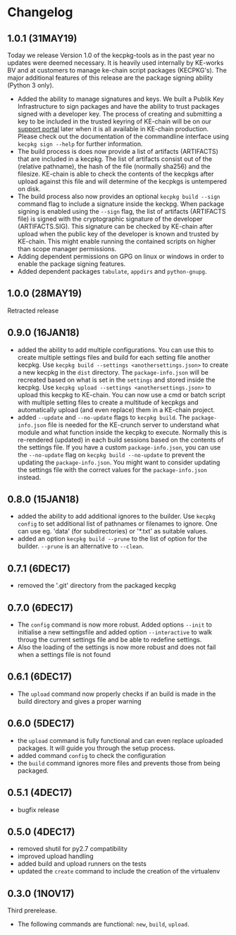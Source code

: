 # Changelog

## 1.0.1 (31MAY19)
Today we release Version 1.0 of the kecpkg-tools as in the past year no updates were deemed necessary. It is heavily used internally by KE-works BV and at customers to manage ke-chain script packages (KECPKG's). The major additional features of this release are the package signing ability (Python 3 only). 

 * Added the ability to manage signatures and keys. We built a Publik Key Infrastructure to sign packages and have the ability to trust packages signed with a developer key. The process of creating and submitting a key to be included in the trusted keyring of KE-chain will be on our [support portal](https://support.ke-chain.com) later when it is all available in KE-chain production. Please check out the documentation of the commandline interface using `kecpkg sign --help` for further information.
 * The build process is does now provide a list of artifacts (ARTIFACTS) that are included in a kecpkg. The list of artifacts consist out of the (relative pathname), the hash of the file (normally sha256) and the filesize. KE-chain is able to check the contents of the kecpkgs after upload against this file and will determine of the kecpkgs is untempered on disk.
 * The build process also now provides an optional `kecpkg build --sign` command flag to include a signature inside the keckpg. When package signing is enabled using the `--sign` flag, the list of artifacts (ARTIFACTS file) is signed with the cryptographic signature of the developer (ARTIFACTS.SIG). This signature can be checked by KE-chain after upload when the public key of the developer is known and trusted by KE-chain. This might enable running the contained scripts on higher than scope manager permissions.
 * Adding dependent permissions on GPG on linux or windows in order to enable the package signing features.
 * Added dependent packages `tabulate`, `appdirs` and `python-gnupg`.
 
## 1.0.0 (28MAY19)
Retracted release

## 0.9.0 (16JAN18)
 * added the ability to add multiple configurations. You can use this to create multiple settings files and build for each setting file another kecpkg. Use `kecpkg build --settings <anothersettings.json>` to create a new kecpkg in the `dist` directory. The `package-info.json` will be recreated based on what is set in the `settings` and stored inside the kecpkg. Use `kecpkg upload --settings <anothersettings.json>` to upload this kecpkg to KE-chain. You can now use a cmd or batch script with multiple setting files to create a multitude of kecpkgs and automatically upload (and even replace) them in a KE-chain project.
 * added `--update` and `--no-update` flags to `kecpkg build`. The `package-info.json` file is needed for the KE-crunch server to understand what module and what function inside the kecpkg to execute. Normally this is re-rendered (updated) in each build sessions based on the contents of the settings file. If you have a custom `package-info.json`, you can use the `--no-update` flag on `kecpkg build --no-update` to prevent the updating the `package-info.json`. You might want to consider updating the settings file with the correct values for the `package-info.json` instead.

## 0.8.0 (15JAN18)
 * added the ability to add additional ignores to the builder. Use `kecpkg config` to set additional list of pathnames or filenames to ignore. One can use eg. 'data' (for subdirectories) or '*.txt' as suitable values.
 * added an option `kecpkg build --prune` to the list of option for the builder. `--prune` is an alternative to `--clean`.

## 0.7.1 (6DEC17)
 * removed the '.git' directory from the packaged kecpkg

## 0.7.0 (6DEC17)
 * The `config` command is now more robust. Added options `--init` to initialise a new settingsfile and added option `--interactive` to walk throug the current settings file and be able to redefine settings.
 * Also the loading of the settings is now more robust and does not fail when a settings file is not found

## 0.6.1 (6DEC17)
 * The `upload` command now properly checks if an build is made in the build directory and gives a proper warning

## 0.6.0 (5DEC17)

 * the `upload` command is fully functional and can even replace uploaded packages. It will guide you through the setup process.
 * added command `config` to check the configuration
 * the `build` command ignores more files and prevents those from being packaged.
  
## 0.5.1 (4DEC17)
 * bugfix release
  
## 0.5.0 (4DEC17)
 * removed shutil for py2.7 compatibility
 * improved upload handling
 * added build and upload runners on the tests
 * updated the `create` command to include the creation of the virtualenv
  
## 0.3.0 (1NOV17)

Third prerelease.
 * The following commands are functional: `new`, `build`, `upload`.
